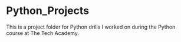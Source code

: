 # Python_Projects

This is a project folder for Python drills I worked on during the Python course at The Tech Academy. 
